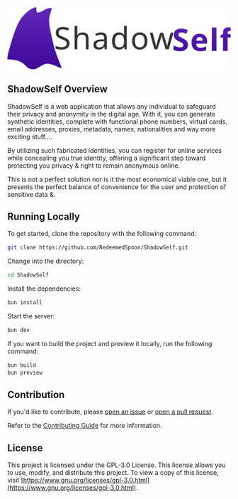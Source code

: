 ![ShadowSelf Logo](./static/images/logo.svg)

## ShadowSelf Overview

ShadowSelf is a web application that allows any individual to safeguard their privacy and anonymity in the digital age. With it, you can generate synthetic identities, complete with functional phone numbers, virtual cards, email addresses, proxies, metadata, names, nationalities and way more exciting stuff....

By utilizing such fabricated identities, you can register for online services while concealing you true identity, offering a significant step toward protecting you privacy & right to remain anonymous online.

This is not a perfect solution nor is it the most economical viable one, but it presents the perfect balance of convenience for the user and protection of sensitive data &.

## Running Locally

To get started, clone the repository with the following command:

```bash
git clone https://github.com/RedeemedSpoon/ShadowSelf.git
```

Change into the directory:

```bash
cd ShadowSelf
```

Install the dependencies:

```bash
bun install
```

Start the server:

```bash
bun dev
```

If you want to build the project and preview it locally, run the following command:

```bash
bun build
bun preview
```

## Contribution

If you'd like to contribute, please [open an issue](https://github.com/RedeemedSpoon/ShadowSelf/issues) or [open a pull request](https://github.com/RedeemedSpoon/ShadowSelf/pulls).

Refer to the [Contributing Guide](./CONTRIBUTING.md) for more information.

## License

This project is licensed under the GPL-3.0 License. This license allows you to use, modify, and distribute this project. To view a copy of this license, visit [https://www.gnu.org/licenses/gpl-3.0.html](https://www.gnu.org/licenses/gpl-3.0.html).

